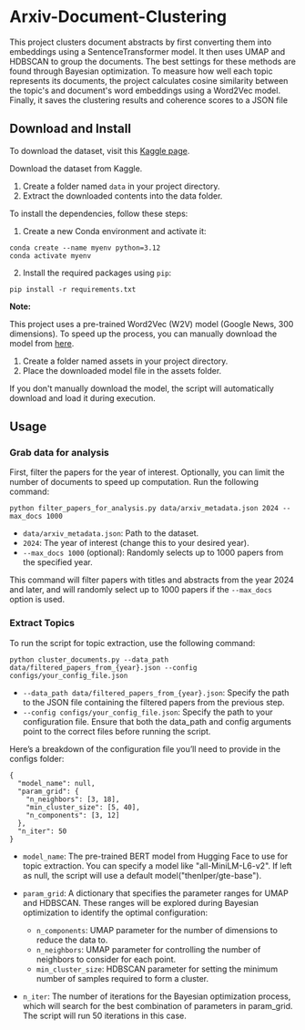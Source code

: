 # Arxiv-Document-Clustering

This project clusters document abstracts by first converting them into embeddings using a SentenceTransformer model. It then uses UMAP and HDBSCAN to group the documents. The best settings for these methods are found through Bayesian optimization. To measure how well each topic represents its documents, the project calculates cosine similarity between the topic's and document's word embeddings using a Word2Vec model. Finally, it saves the clustering results and coherence scores to a JSON file

## Download and Install

To download the dataset, visit this [Kaggle page](https://www.kaggle.com/datasets/Cornell-University/arxiv).

Download the dataset from Kaggle.
1) Create a folder named ````data```` in your project directory.
2) Extract the downloaded contents into the data folder.

To install the dependencies, follow these steps:
1) Create a new Conda environment and activate it:
````
conda create --name myenv python=3.12
conda activate myenv
````
2) Install the required packages using ````pip````:
````
pip install -r requirements.txt

````

**Note:**

This project uses a pre-trained Word2Vec (W2V) model (Google News, 300 dimensions). To speed up the process, you can manually download the model from [here](https://www.kaggle.com/datasets/leadbest/googlenewsvectorsnegative300).

1) Create a folder named assets in your project directory.
2) Place the downloaded model file in the assets folder.

If you don't manually download the model, the script will automatically download and load it during execution.

## Usage

### Grab data for analysis
First, filter the papers for the year of interest. Optionally, you can limit the number of documents to speed up computation. Run the following command:
```
python filter_papers_for_analysis.py data/arxiv_metadata.json 2024 --max_docs 1000
```

- ```data/arxiv_metadata.json```: Path to the dataset.
- ````2024````: The year of interest (change this to your desired year).
- ````--max_docs 1000```` (optional): Randomly selects up to 1000 papers from the specified year.

This command will filter papers with titles and abstracts from the year 2024 and later, and will randomly select up to 1000 papers if the ````--max_docs```` option is used.

### Extract Topics 
To run the script for topic extraction, use the following command:

```
python cluster_documents.py --data_path data/filtered_papers_from_{year}.json --config configs/your_config_file.json
```
- ````--data_path data/filtered_papers_from_{year}.json````: Specify the path to the JSON file containing the filtered papers from the previous step.
- ````--config configs/your_config_file.json````: Specify the path to your configuration file.
Ensure that both the data_path and config arguments point to the correct files before running the script.

Here’s a breakdown of the configuration file you’ll need to provide in the configs folder:
````
{
  "model_name": null,
  "param_grid": {
    "n_neighbors": [3, 18],
    "min_cluster_size": [5, 40],
    "n_components": [3, 12]
  },
  "n_iter": 50
}
````

- ````model_name````:
The pre-trained BERT model from Hugging Face to use for topic extraction. You can specify a model like "all-MiniLM-L6-v2". If left as null, the script will use a default model("thenlper/gte-base").
- ````param_grid````: A dictionary that specifies the parameter ranges for UMAP and HDBSCAN. These ranges will be explored during Bayesian optimization to identify the optimal configuration:
    - ````n_components````: UMAP parameter for the number of dimensions to reduce the data to.
    - ````n_neighbors````: UMAP parameter for controlling the number of neighbors to consider for each point.
    - ````min_cluster_size````: HDBSCAN parameter for setting the minimum number of samples required to form a cluster.

- ````n_iter````: The number of iterations for the Bayesian optimization process, which will search for the best combination of parameters in param_grid. The script will run 50 iterations in this case.




